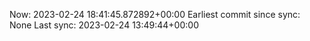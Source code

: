 Now: 2023-02-24 18:41:45.872892+00:00 Earliest commit since sync: None Last sync: 2023-02-24 13:49:44+00:00
